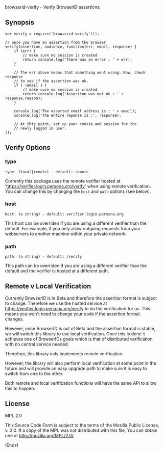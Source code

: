 browserid-verify - Verify BrowserID assertions.

## Synopsis ##

```
var verify = require('browserid-verify')();

// once you have an assertion from the browser
verify(assertion, audience, function(err, email, response) {
    if (err) {
        // make sure no session is created
        return console.log('There was an error : ' + err);
    }

    // The err above means that something went wrong. Now, check response
    // to see if the assertion was ok.
    if ( !email ) {
        // make sure no session is created
        return console.log('Assertion was not ok : ' + response.reason);
    }

    console.log('The asserted email address is : ' + email);
    console.log('The entire reponse is :', response);

    // At this point, set up your cookie and session for the
    // newly logged in user.
});
```

## Verify Options ##

### type ###

```
type: (local|remote) - default: remote
```

Currently this package uses the remote verifier hosted at 'https://verifier.login.persona.org/verify' when using remote
verification. You can change this by changing the ```host``` and ```path``` options (see below).

### host ###

```
host: (a string) - default: verifier.login.persona.org
```

This host can be overriden if you are using a different verifier than the default. For example, if you only allow
outgoing requests from your webservers to another machine within your private network.

### path ###

```
path: (a string) - default: /verify
```

This path can be overriden if you are using a different verifier than the default and the verifier is hosted at a
different path.

## Remote v Local Verification ##

Currently BrowserID is in Beta and therefore the assertion format is subject to change. Therefore we use the hosted
service at https://verifier.login.persona.org/verify to do the verification for us. This means you won't need to change
your code if the assertion format changes.

However, once BrowserID is out of Beta and the assertion format is stable, we will switch this library to use local
verification. Once this is done it achieves one of BrowserIDs goals which is that of distributed verification with no
central service needed.

Therefore, this library only implements remote verification.

However, the library will also perform local verification at some point in the future and will provide an easy upgrade
path to make sure it is easy to switch from one to the other.

Both remote and local verification functions will have the same API to allow this to happen.

## License ##

MPL 2.0

This Source Code Form is subject to the terms of the Mozilla Public
License, v. 2.0. If a copy of the MPL was not distributed with this
file, You can obtain one at http://mozilla.org/MPL/2.0/.

(Ends)

